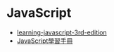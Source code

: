# JavaScript

- [learning-javascript-3rd-edition](http://www.salttiger.com/learning-javascript-3rd-edition/)
- [JavaScript學習手冊](http://product.dangdang.com/1046986149.html)